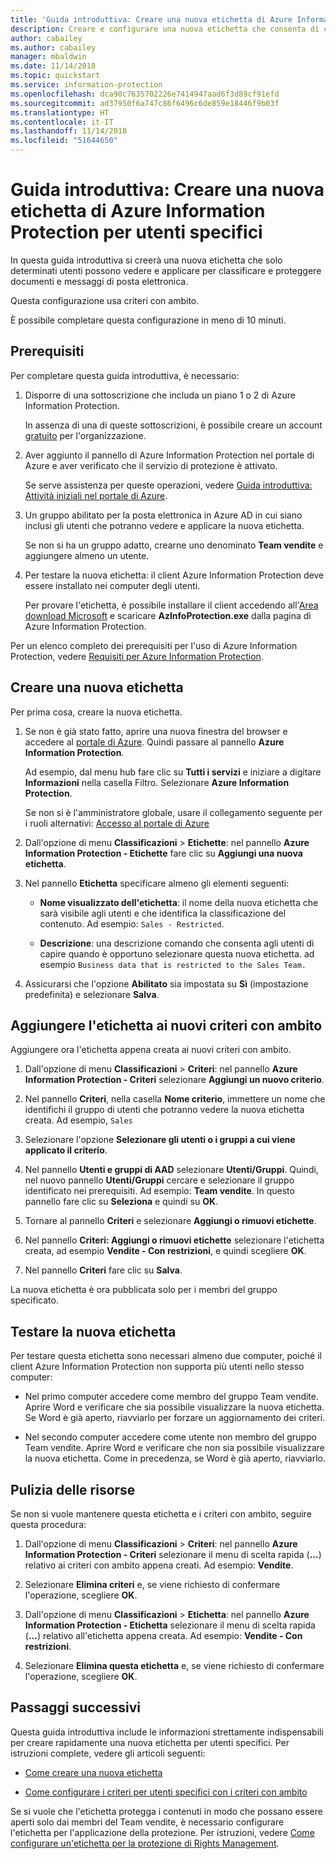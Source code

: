 ```yaml
---
title: 'Guida introduttiva: Creare una nuova etichetta di Azure Information Protection per utenti specifici'
description: Creare e configurare una nuova etichetta che consenta di classificare documenti e messaggi di posta elettronica per utenti specifici usando criteri con ambito.
author: cabailey
ms.author: cabailey
manager: mbaldwin
ms.date: 11/14/2018
ms.topic: quickstart
ms.service: information-protection
ms.openlocfilehash: dca90c7635702226e7414947aad6f3d89cf91efd
ms.sourcegitcommit: ad37950f6a747c86f6496c6de859e18446f9b03f
ms.translationtype: HT
ms.contentlocale: it-IT
ms.lasthandoff: 11/14/2018
ms.locfileid: "51644650"
---
```

# <a name="quickstart-create-a-new-azure-information-protection-label-for-specific-users"></a>Guida introduttiva: Creare una nuova etichetta di Azure Information Protection per utenti specifici

In questa guida introduttiva si creerà una nuova etichetta che solo determinati utenti possono vedere e applicare per classificare e proteggere documenti e messaggi di posta elettronica.

Questa configurazione usa criteri con ambito.

È possibile completare questa configurazione in meno di 10 minuti.

## <a name="prerequisites"></a>Prerequisiti

Per completare questa guida introduttiva, è necessario:

1. Disporre di una sottoscrizione che includa un piano 1 o 2 di Azure Information Protection.
    
    In assenza di una di queste sottoscrizioni, è possibile creare un account [gratuito](https://portal.office.com/Signup/Signup.aspx?OfferId=87dd2714-d452-48a0-a809-d2f58c4f68b7) per l'organizzazione.

2. Aver aggiunto il pannello di Azure Information Protection nel portale di Azure e aver verificato che il servizio di protezione è attivato.

    Se serve assistenza per queste operazioni, vedere [Guida introduttiva: Attività iniziali nel portale di Azure](quickstart-viewpolicy.md).

3. Un gruppo abilitato per la posta elettronica in Azure AD in cui siano inclusi gli utenti che potranno vedere e applicare la nuova etichetta.
    
    Se non si ha un gruppo adatto, crearne uno denominato **Team vendite** e aggiungere almeno un utente.

4. Per testare la nuova etichetta: il client Azure Information Protection deve essere installato nei computer degli utenti. 
    
    Per provare l'etichetta, è possibile installare il client accedendo all'[Area download Microsoft](https://www.microsoft.com/en-us/download/details.aspx?id=53018) e scaricare **AzInfoProtection.exe** dalla pagina di Azure Information Protection.

Per un elenco completo dei prerequisiti per l'uso di Azure Information Protection, vedere [Requisiti per Azure Information Protection](requirements.md).
    
## <a name="create-a-new-label"></a>Creare una nuova etichetta

Per prima cosa, creare la nuova etichetta.

1. Se non è già stato fatto, aprire una nuova finestra del browser e accedere al [portale di Azure](configure-policy.md#signing-in-to-the-azure-portal). Quindi passare al pannello **Azure Information Protection**.
    
    Ad esempio, dal menu hub fare clic su **Tutti i servizi** e iniziare a digitare **Informazioni** nella casella Filtro. Selezionare **Azure Information Protection**.
    
    Se non si è l'amministratore globale, usare il collegamento seguente per i ruoli alternativi: [Accesso al portale di Azure](configure-policy.md#signing-in-to-the-azure-portal)

2. Dall'opzione di menu **Classificazioni** > **Etichette**: nel pannello **Azure Information Protection - Etichette** fare clic su **Aggiungi una nuova etichetta**.

3. Nel pannello **Etichetta** specificare almeno gli elementi seguenti:
    
    - **Nome visualizzato dell'etichetta**: il nome della nuova etichetta che sarà visibile agli utenti e che identifica la classificazione del contenuto. Ad esempio: `Sales - Restricted`.
    
    - **Descrizione**: una descrizione comando che consenta agli utenti di capire quando è opportuno selezionare questa nuova etichetta. ad esempio `Business data that is restricted to the Sales Team.`

4. Assicurarsi che l'opzione **Abilitato** sia impostata su **Sì** (impostazione predefinita) e selezionare **Salva**.

## <a name="add-the-label-to-a-new-scoped-policy"></a>Aggiungere l'etichetta ai nuovi criteri con ambito

Aggiungere ora l'etichetta appena creata ai nuovi criteri con ambito.

1. Dall'opzione di menu **Classificazioni** > **Criteri**: nel pannello **Azure Information Protection - Criteri** selezionare **Aggiungi un nuovo criterio**. 

2. Nel pannello **Criteri**, nella casella **Nome criterio**, immettere un nome che identifichi il gruppo di utenti che potranno vedere la nuova etichetta creata. Ad esempio, `Sales`

3. Selezionare l'opzione **Selezionare gli utenti o i gruppi a cui viene applicato il criterio**.

4. Nel pannello **Utenti e gruppi di AAD** selezionare **Utenti/Gruppi**. Quindi, nel nuovo pannello **Utenti/Gruppi** cercare e selezionare il gruppo identificato nei prerequisiti. Ad esempio: **Team vendite**. In questo pannello fare clic su **Seleziona** e quindi su **OK**.

5. Tornare al pannello **Criteri** e selezionare **Aggiungi o rimuovi etichette**.

6. Nel pannello **Criteri: Aggiungi o rimuovi etichette** selezionare l'etichetta creata, ad esempio **Vendite - Con restrizioni**, e quindi scegliere **OK**.

7. Nel pannello **Criteri** fare clic su **Salva**. 

La nuova etichetta è ora pubblicata solo per i membri del gruppo specificato. 

## <a name="test-your-new-label"></a>Testare la nuova etichetta

Per testare questa etichetta sono necessari almeno due computer, poiché il client Azure Information Protection non supporta più utenti nello stesso computer:

 - Nel primo computer accedere come membro del gruppo Team vendite. Aprire Word e verificare che sia possibile visualizzare la nuova etichetta. Se Word è già aperto, riavviarlo per forzare un aggiornamento dei criteri.

- Nel secondo computer accedere come utente non membro del gruppo Team vendite. Aprire Word e verificare che non sia possibile visualizzare la nuova etichetta. Come in precedenza, se Word è già aperto, riavviarlo.

## <a name="clean-up-resources"></a>Pulizia delle risorse

Se non si vuole mantenere questa etichetta e i criteri con ambito, seguire questa procedura:

1. Dall'opzione di menu **Classificazioni** > **Criteri**: nel pannello **Azure Information Protection - Criteri** selezionare il menu di scelta rapida (**...**) relativo ai criteri con ambito appena creati. Ad esempio: **Vendite**.

2. Selezionare **Elimina criteri** e, se viene richiesto di confermare l'operazione, scegliere **OK**.

3. Dall'opzione di menu **Classificazioni** > **Etichetta**: nel pannello **Azure Information Protection - Etichetta** selezionare il menu di scelta rapida (**...**) relativo all'etichetta appena creata.  Ad esempio: **Vendite - Con restrizioni**.

4.  Selezionare **Elimina questa etichetta** e, se viene richiesto di confermare l'operazione, scegliere **OK**.


## <a name="next-steps"></a>Passaggi successivi

Questa guida introduttiva include le informazioni strettamente indispensabili per creare rapidamente una nuova etichetta per utenti specifici. Per istruzioni complete, vedere gli articoli seguenti:

- [Come creare una nuova etichetta](configure-policy-new-label.md)

- [Come configurare i criteri per utenti specifici con i criteri con ambito](configure-policy-scope.md)

Se si vuole che l'etichetta protegga i contenuti in modo che possano essere aperti solo dai membri del Team vendite, è necessario configurare l'etichetta per l'applicazione della protezione. Per istruzioni, vedere [Come configurare un'etichetta per la protezione di Rights Management](configure-policy-protection.md).

